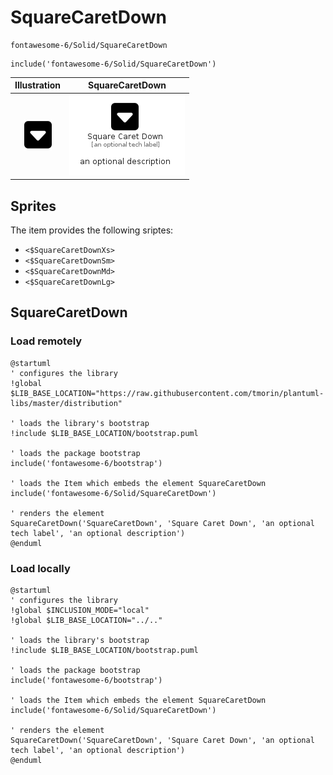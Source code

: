 # SquareCaretDown


```text
fontawesome-6/Solid/SquareCaretDown
```

```text
include('fontawesome-6/Solid/SquareCaretDown')
```



| Illustration | SquareCaretDown |
| :---: | :---: |
| ![illustration for Illustration](../../fontawesome-6/Solid/SquareCaretDown.png) | ![illustration for SquareCaretDown](../../fontawesome-6/Solid/SquareCaretDown.Local.png) |



## Sprites
The item provides the following sriptes:

- `<$SquareCaretDownXs>`
- `<$SquareCaretDownSm>`
- `<$SquareCaretDownMd>`
- `<$SquareCaretDownLg>`





## SquareCaretDown

### Load remotely
```plantuml
@startuml
' configures the library
!global $LIB_BASE_LOCATION="https://raw.githubusercontent.com/tmorin/plantuml-libs/master/distribution"

' loads the library's bootstrap
!include $LIB_BASE_LOCATION/bootstrap.puml

' loads the package bootstrap
include('fontawesome-6/bootstrap')

' loads the Item which embeds the element SquareCaretDown
include('fontawesome-6/Solid/SquareCaretDown')

' renders the element
SquareCaretDown('SquareCaretDown', 'Square Caret Down', 'an optional tech label', 'an optional description')
@enduml
```

### Load locally
```plantuml
@startuml
' configures the library
!global $INCLUSION_MODE="local"
!global $LIB_BASE_LOCATION="../.."

' loads the library's bootstrap
!include $LIB_BASE_LOCATION/bootstrap.puml

' loads the package bootstrap
include('fontawesome-6/bootstrap')

' loads the Item which embeds the element SquareCaretDown
include('fontawesome-6/Solid/SquareCaretDown')

' renders the element
SquareCaretDown('SquareCaretDown', 'Square Caret Down', 'an optional tech label', 'an optional description')
@enduml
```

